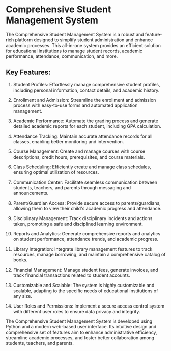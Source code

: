 # Comprehensive Student Management System

The Comprehensive Student Management System is a robust and feature-rich platform designed to simplify student administration and enhance academic processes. This all-in-one system provides an efficient solution for educational institutions to manage student records, academic performance, attendance, communication, and more.

## Key Features:

1. Student Profiles:
Effortlessly manage comprehensive student profiles, including personal information, contact details, and academic history.

2. Enrollment and Admission:
Streamline the enrollment and admission process with easy-to-use forms and automated application management.

3. Academic Performance:
Automate the grading process and generate detailed academic reports for each student, including GPA calculation.

4. Attendance Tracking:
Maintain accurate attendance records for all classes, enabling better monitoring and intervention.

5. Course Management:
Create and manage courses with course descriptions, credit hours, prerequisites, and course materials.

6. Class Scheduling:
Efficiently create and manage class schedules, ensuring optimal utilization of resources.

7. Communication Center:
Facilitate seamless communication between students, teachers, and parents through messaging and announcements.

8. Parent/Guardian Access:
Provide secure access to parents/guardians, allowing them to view their child's academic progress and attendance.

9. Disciplinary Management:
Track disciplinary incidents and actions taken, promoting a safe and disciplined learning environment.

10. Reports and Analytics:
Generate comprehensive reports and analytics on student performance, attendance trends, and academic progress.

11. Library Integration:
Integrate library management features to track resources, manage borrowing, and maintain a comprehensive catalog of books.

12. Financial Management:
Manage student fees, generate invoices, and track financial transactions related to student accounts.

13. Customizable and Scalable:
The system is highly customizable and scalable, adapting to the specific needs of educational institutions of any size.

14. User Roles and Permissions:
Implement a secure access control system with different user roles to ensure data privacy and integrity.

The Comprehensive Student Management System is developed using Python and a modern web-based user interface. Its intuitive design and comprehensive set of features aim to enhance administrative efficiency, streamline academic processes, and foster better collaboration among students, teachers, and parents.
